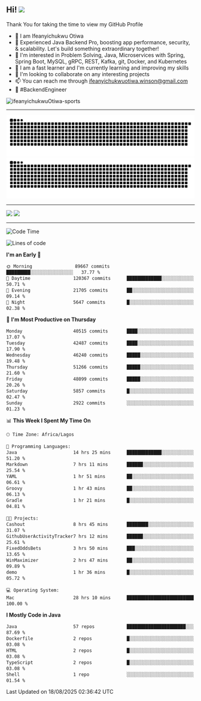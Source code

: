 <!-- BLOG-POST-LIST:START --><!-- BLOG-POST-LIST:END -->

## Hi! <img src="https://media.giphy.com/media/hvRJCLFzcasrR4ia7z/giphy.gif" width="4%"> 

Thank You for taking the time to view my GitHub Profile

- 👋 I am Ifeanyichukwu Otiwa
- 🚀 Experienced Java Backend Pro, boosting app performance, security, & scalability. Let's build something extraordinary together!
- 👀 I'm interested in Problem Solving, Java, Microservices with Spring, Spring Boot, MySQL, gRPC, REST, Kafka, git, Docker, and Kubernetes
- 🌱 I am a fast learner and I'm currently learning and improving my skills
- 💞️ I'm looking to collaborate on any interesting projects
- 📫 You can reach me through ifeanyichukwuotiwa.winson@gmail.com
- 🚀 #BackendEngineer

<p align="left" marginTop="10px"> <img src="https://komarev.com/ghpvc/?username=ifeanyichukwuOtiwa-sports&label=Profile%20views&color=0e75b6&style=for-the-badge" alt="ifeanyichukwuOtiwa-sports" /> </p>

***

<!--🐍📈SNAKEGRAPH / 🌐WEBSITE: https://github.com/Platane/snk -->
![github contribution grid snake animation](https://raw.githubusercontent.com/ifeanyichukwuOtiwa-sports/ifeanyichukwuOtiwa-sports/output/github-contribution-grid-snake-dark.svg#gh-dark-mode-only)![github contribution grid snake animation](https://raw.githubusercontent.com/ifeanyichukwuOtiwa-sports/ifeanyichukwuOtiwa-sports/output/github-contribution-grid-snake.svg#gh-light-mode-only)

***

<p float="left">
  <img float="left" src="https://github-readme-stats.vercel.app/api?username=ifeanyichukwuOtiwa-sports&count_private=true&include_all_commits=true&theme=react&show_icons=true" />
  <img float="right" src="https://github-readme-stats.vercel.app/api/top-langs/?username=ifeanyichukwuOtiwa-sports&layout=compact&show_icons=true&theme=react" /> 
</p>

***



<!--START_SECTION:waka-->
![Code Time](http://img.shields.io/badge/Code%20Time-4%2C108%20hrs%2030%20mins-blue)

![Lines of code](https://img.shields.io/badge/From%20Hello%20World%20I%27ve%20Written-64.5%20million%20lines%20of%20code-blue)

**I'm an Early 🐤** 

```text
🌞 Morning                89667 commits       █████████░░░░░░░░░░░░░░░░   37.77 % 
🌆 Daytime                120367 commits      █████████████░░░░░░░░░░░░   50.71 % 
🌃 Evening                21705 commits       ██░░░░░░░░░░░░░░░░░░░░░░░   09.14 % 
🌙 Night                  5647 commits        █░░░░░░░░░░░░░░░░░░░░░░░░   02.38 % 
```
📅 **I'm Most Productive on Thursday** 

```text
Monday                   40515 commits       ████░░░░░░░░░░░░░░░░░░░░░   17.07 % 
Tuesday                  42487 commits       ████░░░░░░░░░░░░░░░░░░░░░   17.90 % 
Wednesday                46240 commits       █████░░░░░░░░░░░░░░░░░░░░   19.48 % 
Thursday                 51266 commits       █████░░░░░░░░░░░░░░░░░░░░   21.60 % 
Friday                   48099 commits       █████░░░░░░░░░░░░░░░░░░░░   20.26 % 
Saturday                 5857 commits        █░░░░░░░░░░░░░░░░░░░░░░░░   02.47 % 
Sunday                   2922 commits        ░░░░░░░░░░░░░░░░░░░░░░░░░   01.23 % 
```


📊 **This Week I Spent My Time On** 

```text
🕑︎ Time Zone: Africa/Lagos

💬 Programming Languages: 
Java                     14 hrs 25 mins      █████████████░░░░░░░░░░░░   51.20 % 
Markdown                 7 hrs 11 mins       ██████░░░░░░░░░░░░░░░░░░░   25.54 % 
YAML                     1 hr 51 mins        ██░░░░░░░░░░░░░░░░░░░░░░░   06.61 % 
Groovy                   1 hr 43 mins        ██░░░░░░░░░░░░░░░░░░░░░░░   06.13 % 
Gradle                   1 hr 21 mins        █░░░░░░░░░░░░░░░░░░░░░░░░   04.81 % 

🐱‍💻 Projects: 
Cashout                  8 hrs 45 mins       ████████░░░░░░░░░░░░░░░░░   31.07 % 
GithubUserActivityTracker7 hrs 12 mins       ██████░░░░░░░░░░░░░░░░░░░   25.61 % 
FixedOddsBets            3 hrs 50 mins       ███░░░░░░░░░░░░░░░░░░░░░░   13.65 % 
WinMaximizer             2 hrs 47 mins       ██░░░░░░░░░░░░░░░░░░░░░░░   09.89 % 
demo                     1 hr 36 mins        █░░░░░░░░░░░░░░░░░░░░░░░░   05.72 % 

💻 Operating System: 
Mac                      28 hrs 10 mins      █████████████████████████   100.00 % 
```

**I Mostly Code in Java** 

```text
Java                     57 repos            ██████████████████████░░░   87.69 % 
Dockerfile               2 repos             █░░░░░░░░░░░░░░░░░░░░░░░░   03.08 % 
HTML                     2 repos             █░░░░░░░░░░░░░░░░░░░░░░░░   03.08 % 
TypeScript               2 repos             █░░░░░░░░░░░░░░░░░░░░░░░░   03.08 % 
Shell                    1 repo              ░░░░░░░░░░░░░░░░░░░░░░░░░   01.54 % 
```




 Last Updated on 18/08/2025 02:36:42 UTC
<!--END_SECTION:waka-->

<!--
<p align="center">
![trophy](https://github-profile-trophy.vercel.app/?username=ifeanyichukwuOtiwa-sports&theme=onedark) (https://github.com/ryo-ma/github-profile-trophy)
</p>
-->

<!---
ifeanyi-otiwa/ifeanyi-otiwa is a ✨ special ✨ repository because its `README.md` (this file) appears on your GitHub profile.
You can click the Preview link to take a look at your changes.
--->
